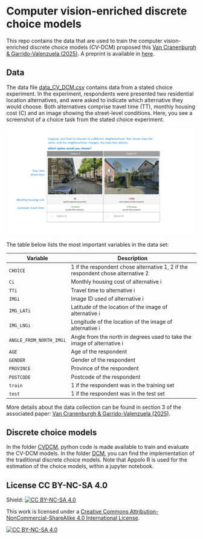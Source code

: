 # Computer vision-enriched discrete choice models
This repo contains the data that are used to train the computer vision-enriched discrete choice models (CV-DCM) proposed this [Van Cranenburgh & Garrido-Valenzuela (2025)](https://doi.org/10.1016/j.tra.2024.104300). A preprint is available in [here](assets/VanCranenburgh_GarridoValenzuela2024.pdf).


## Data

The data file [data_CV_DCM.csv](data/data_CV_DCM.csv) contains data from a stated choice experiment. In the experiment, respondents were presented two residential location alternatives, and were asked to indicate which alternative they would choose. Both alternatives comprise travel time (TT), monthly housing cost (C) and an image showing the street-level conditions. Here, you see a screenshot of a choice task from the stated choice experiment.

![screenshot_stated_choice](assets/screenshot_stated_choice.png)<br>

The table below lists the most important variables in the data set:

| Variable | Description |
| --- | --- |
| `CHOICE` | 1 if the respondent chose alternative 1, 2 if the respondent chose alternative 2 |
| `Ci` | Monthly housing cost of alternative i |
| `TTi` | Travel time to alternative i |
| `IMGi` | Image ID used of alternative i |
| `IMG_LATi` | Latitude of the location of the image of alternative i |
| `IMG_LNGi` | Longitude of the location of the image of alternative i |
| `ANGLE_FROM_NORTH_IMGi`| Angle from the north in degrees used to take the image of alternative i |
| `AGE` | Age of the respondent |
| `GENDER` | Gender of the respondent |
| `PROVINCE` | Province of the respondent |
| `POSTCODE` | Postcode of the respondent |
| `train` | 1 if the respondent was in the training set |
| `test` | 1 if the respondent was in the test set |

More details about the data collection can be found in section 3 of the associated paper:
[Van Cranenburgh & Garrido-Valenzuela (2025)](https://doi.org/10.1016/j.tra.2024.104300).

## Discrete choice models
In the folder [CVDCM](CVDCM), python code is made available to train and evaluate the CV-DCM models. In the folder [DCM](DCM), you can find the implementation of the traditional discrete choice models. Note that Appolo R is used for the estimation of the choice models, within a jupyter notebook.

## License CC BY-NC-SA 4.0

Shield: [![CC BY-NC-SA 4.0][cc-by-nc-sa-shield]][cc-by-nc-sa]

This work is licensed under a
[Creative Commons Attribution-NonCommercial-ShareAlike 4.0 International License][cc-by-nc-sa].

[![CC BY-NC-SA 4.0][cc-by-nc-sa-image]][cc-by-nc-sa]

[cc-by-nc-sa]: http://creativecommons.org/licenses/by-nc-sa/4.0/
[cc-by-nc-sa-image]: https://licensebuttons.net/l/by-nc-sa/4.0/88x31.png
[cc-by-nc-sa-shield]: https://img.shields.io/badge/License-CC%20BY--NC--SA%204.0-lightgrey.svg
